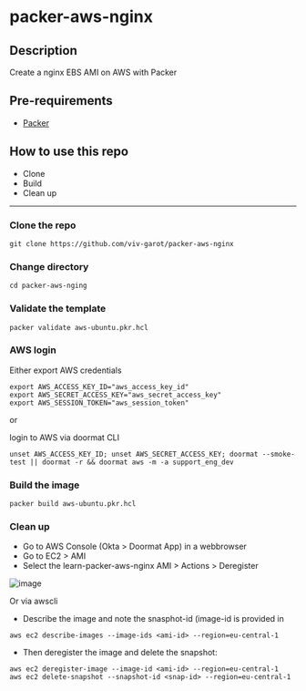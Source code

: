 # packer-aws-nginx

## Description
Create a nginx EBS AMI on AWS with Packer

## Pre-requirements

* [Packer](https://www.packer.io/downloads)


## How to use this repo

- Clone
- Build
- Clean up

---

### Clone the repo

```
git clone https://github.com/viv-garot/packer-aws-nginx
```

### Change directory

```
cd packer-aws-nging
```

### Validate the template

```
packer validate aws-ubuntu.pkr.hcl
```

### AWS login

Either export AWS credentials
```
export AWS_ACCESS_KEY_ID="aws_access_key_id"
export AWS_SECRET_ACCESS_KEY="aws_secret_access_key"
export AWS_SESSION_TOKEN="aws_session_token"
```

or

login to AWS via doormat CLI

```
unset AWS_ACCESS_KEY_ID; unset AWS_SECRET_ACCESS_KEY; doormat --smoke-test || doormat -r && doormat aws -m -a support_eng_dev
```

### Build the image

```
packer build aws-ubuntu.pkr.hcl
```

### Clean up

- Go to AWS Console (Okta > Doormat App) in a webbrowser
- Go to EC2 > AMI 
- Select the learn-packer-aws-nginx AMI > Actions > Deregister

![image](https://user-images.githubusercontent.com/85481359/124734909-d8d3d280-df15-11eb-80f3-2cf6278cde01.png)


Or via awscli

- Describe the image and note the snasphot-id (image-id is provided in 

```
aws ec2 describe-images --image-ids <ami-id> --region=eu-central-1
```

- Then deregister the image and delete the snapshot:

```
aws ec2 deregister-image --image-id <ami-id> --region=eu-central-1
aws ec2 delete-snapshot --snapshot-id <snap-id> --region=eu-central-1
```
